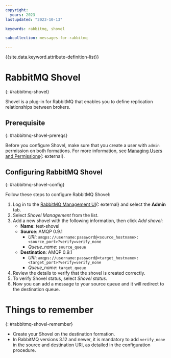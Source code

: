 ```yaml
---
copyright:
  years: 2023
lastupdated: "2023-10-13"

keyowrds: rabbitmq, shovel

subcollection: messages-for-rabbitmq

---
```


{{site.data.keyword.attribute-definition-list}}

# RabbitMQ Shovel
{: #rabbitmq-shovel}

Shovel is a plug-in for RabbitMQ that enables you to define replication relationships between brokers.

## Prerequisite
{: #rabbitmq-shovel-prereqs}

Before you configure Shovel, make sure that you create a user with `admin` permission on both formations. For more information, see [Managing Users and Permissions](/docs/messages-for-rabbitmq?topic=messages-for-rabbitmq-user-management){: external}.

## Configuring RabbitMQ Shovel
{: #rabbitmq-shovel-config}

Follow these steps to configure RabbitMQ Shovel:

1. Log in to the [RabbitMQ Management UI](https://www.rabbitmq.com/management.html){: external} and select the **Admin** tab.
1. Select *Shovel Management* from the list.
1. Add a new shovel with the following information, then click *Add shovel*:
   - **Name**: test-shovel
   - **Source**: AMQP 0.9.1
     - *URI*: `amqps://username:password@<source_hostname>:<source_port>?verify=verify_none`
     - *Queue_name*: `source_queue`
   - **Destination**: AMQP 0.9.1
     - *URI*: `amqps://username:password@<target_hostname>:<target_port>?verify=verify_none`
     - *Queue_name*: `target_queue`
1. Review the details to verify that the shovel is created correctly.
1. To verify Shovel status, select *Shovel status*.
1. Now you can add a message to your source queue and it will redirect to the destination queue.

# Things to remember
{: #rabbitmq-shovel-remember}

- Create your Shovel on the destination formation.
- In RabbitMQ versions 3.12 and newer, it is mandatory to add `verify_none` in the source and destination URI, as detailed in the configuration procedure.
